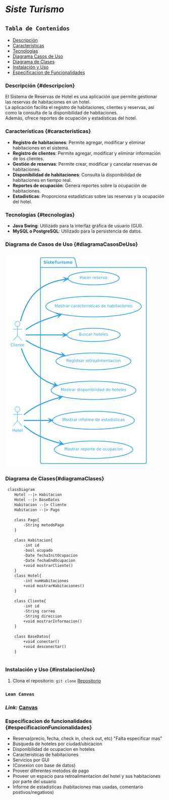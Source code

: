 # *Siste Turismo*

<!-- fis_2024_g1 -->

## `Tabla de Contenidos`
- [Descripción](#descripcion)
- [Características](#caracteristicas)
- [Tecnologías](#tecnologias)
- [Diagrama Casos de Uso](#diagramaCasosDeUso)
- [Diagrama de Clases](#diagramaClases)
- [Instalación y Uso](#instalacionUso)
- [Especificacion de Funcionalidades](#especificacionFuncionalidades)


### Descripción {#descripcion}
El Sistema de Reservas de Hotel es una aplicación que permite gestionar las reservas de habitaciones en un hotel.  
La aplicación facilita el registro de habitaciones, clientes y reservas, así como la consulta de la disponibilidad de habitaciones.  
Además, ofrece reportes de ocupación y estadísticas del hotel.

### Características {#caracteristicas}
- **Registro de habitaciones**: Permite agregar, modificar y eliminar habitaciones en el sistema.
- **Registro de clientes**: Permite agregar, modificar y eliminar información de los clientes.
- **Gestión de reservas**: Permite crear, modificar y cancelar reservas de habitaciones.
- **Disponibilidad de habitaciones**: Consulta la disponibilidad de habitaciones en tiempo real.
- **Reportes de ocupación**: Genera reportes sobre la ocupación de habitaciones.
- **Estadísticas**: Proporciona estadísticas sobre las reservas y la ocupación del hotel.

### Tecnologías {#tecnologias}
- **Java Swing**: Utilizado para la interfaz gráfica de usuario (GUI).
- **MySQL o PostgreSQL**: Utilizado para la persistencia de datos.

### Diagrama de Casos de Uso {#diagramaCasosDeUso}
![Diagrama Casos de Uso](https://github.com/ErickSalazar07/Web/blob/main/pictures/userCase.png?raw=true)

### Diagrama de Clases{#diagramaClases}

```mermaid
 classDiagram
    Hotel --|> Habitacion
    Hotel --|> BaseDatos
    Habitacion --|> Cliente
    Habitacion --|> Pago 

    class Pago{
        -String metodoPago
    }

    class Habitacion{
        -int id
        -bool ocupado
        -Date fechaInitOcupacion
        -Date fechaEndOcupacion
        +void mostrarCliente()
    }
    class Hotel{
        -int numHabitaciones
        +void mostrarHabitaciones()
    }

    class Cliente{
        -int id
        -String correo
        -String direccion
        +void mostrarInformacion()
    }  

    class BaseDatos{
        +void conectar()
        +void desconectar()
    }
    
```

### Instalación y Uso {#instalacionUso}
1. Clona el repositorio: `git clone` [Repositorio](https://github.com/puj-course/fis_2024_g1.git)  

### `Lean Canvas`  
### ***Link:*** [Canvas](https://www.canva.com/design/DAGL5-BW-tM/t6wcoT0ZNaTMHwAL7HTbfA/edit?utm_content=DAGL5-BW-tM&utm_campaign=designshare&utm_medium=link2&utm_source=sharebutton) 

### Especificacion de funcionalidades {#especificacionFuncionalidades}

* Reserva(precio, fecha, check in, check out, etc) "Falta especificar mas"
* Busqueda de hoteles por ciudad/ubicacion
* Disponibilidad de ocupacion en hoteles
* Caracteristicas de habitaciones
* Servicios por GUI
* (Conexion con base de datos)
* Proveer diferentes metodos de pago
* Proveer un espacio para retroalimentacion del hotel y sus habitaciones por parte del usuario
* Informe de estadisticas (habitaciones mas usadas, comentario postivos/negativos)
